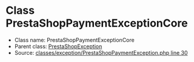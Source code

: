 Class PrestaShopPaymentExceptionCore
=====================





* Class name: PrestaShopPaymentExceptionCore
* Parent class: [PrestaShopException](class.PrestaShopExceptionCore)
* Source: [classes/exception/PrestaShopPaymentException.php line 30](https://github.com/PrestaShop/PrestaShop/blob/1.6.1.1/classes/exception/PrestaShopPaymentException.php#L30)












